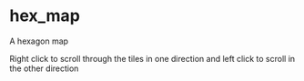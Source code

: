 # hex_map
A hexagon map

Right click to scroll through the tiles in one direction and left click to scroll in the other direction
